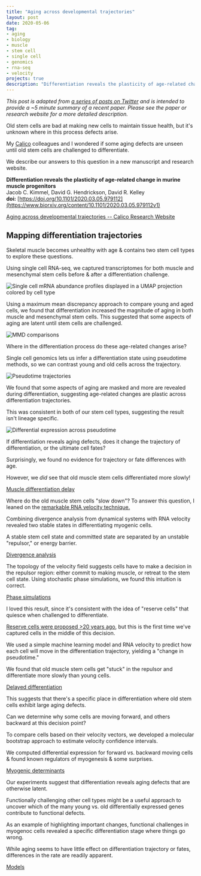 ```yaml
---
title: "Aging across developmental trajectories"
layout: post
date: 2020-05-06
tag:
- aging
- biology
- muscle
- stem cell
- single cell
- genomics
- rna-seq
- velocity
projects: true
description: "Differentiation reveals the plasticity of age-related change in murine muscle progenitors"
---
```


*This post is adapted from [a series of posts on Twitter](https://twitter.com/jacobkimmel/status/1236098664147202048) and is intended to provide a ~5 minute summary of a recent paper. Please see the paper or research website for a more detailed description.*

Old stem cells are bad at making new cells to maintain tissue health, but it's unknown where in this process defects arise.

My [Calico](http://calicolabs.com) colleagues and I wondered if some aging defects are unseen until old stem cells are challenged to differentiate.

We describe our answers to this question in a new manuscript and research website.

**Differentiation reveals the plasticity of age-related change in murine muscle progenitors**  
Jacob C. Kimmel, David G. Hendrickson, David R. Kelley  
**doi:** [https://doi.org/10.1101/2020.03.05.979112](https://www.biorxiv.org/content/10.1101/2020.03.05.979112v1)

[Aging across developmental trajectories -- Calico Research Website](https://myo.research.calicolabs.com/)

## Mapping differentiation trajectories

Skeletal muscle becomes unhealthy with age & contains two stem cell types to explore these questions.

Using single cell RNA-seq, we captured transcriptomes for both muscle and mesenchymal stem cells before & after a differentiation challenge.

![Single cell mRNA abundance profiles displayed in a UMAP projection colored by cell type]({{site.url}}/assets/images/myoage/web_maca_cell_types.png)

Using a maximum mean discrepancy approach to compare young and aged cells, we found that differentiation increased the magnitude of aging in both muscle and mesenchymal stem cells.
This suggested that some aspects of aging are latent until stem cells are challenged.

![MMD comparisons]({{site.url}}/assets/images/myoage/web_maca_mmd_only.png)

Where in the differentiation process do these age-related changes arise?

Single cell genomics lets us infer a differentiation state using pseudotime methods, so we can contrast young and old cells across the trajectory.

![Pseudotime trajectories]({{site.url}}/assets/images/myoage/web_maca_trajectories_only.png)

We found that some aspects of aging are masked and more are revealed during differentiation, suggesting age-related changes are plastic across differentiation trajectories.

This was consistent in both of our stem cell types, suggesting the result isn't lineage specific.

![Differential expression across pseudotime]({{site.url}}/assets/images/myoage/web_maca_dex.png)

If differentiation reveals aging defects, does it change the trajectory of differentiation, or the ultimate cell fates?

Surprisingly, we found no evidence for trajectory or fate differences with age.

However, we *did* see that old muscle stem cells differentiated more slowly!

[Muscle differentiation delay]({{site.url}}/assets/images/myoage/web_maca_myogenic_traj.png)

Where do the old muscle stem cells "slow down"?
To answer this question, I leaned on the [remarkable RNA velocity technique.](https://t.co/18jOk2X7DE?amp=1)

Combining divergence analysis from dynamical systems with RNA velocity revealed two stable states in differentiating myogenic cells.

A stable stem cell state and committed state are separated by an unstable "repulsor," or energy barrier.

[Divergence analysis]({{site.url}}/assets/images/myoage/web_maca_velo.png)


The topology of the velocity field suggests cells have to make a decision in the repulsor region: either commit to making muscle, or retreat to the stem cell state.
Using stochastic phase simulations, we found this intuition is correct.

[Phase simulations]({{site.url}}/assets/images/myoage/web_maca_phase_math.png)

I loved this result, since it's consistent with the idea of "reserve cells" that quiesce when challenged to differentiate.

[Reserve cells were proposed >20 years ago](https://t.co/rJ3AixiOmB?amp=1), but this is the first time we've captured cells in the middle of this decision.

We used a simple machine learning model and RNA velocity to predict how each cell will move in the differentiation trajectory, yielding a "change in pseudotime."

We found that old muscle stem cells get "stuck" in the repulsor and differentiate more slowly than young cells.

[Delayed differentiation]({{site.url}}/assets/images/myoage/web_maca_change_in_pseudotime.png)

This suggests that there's a specific place in differentiation where old stem cells exhibit large aging defects.

Can we determine why some cells are moving forward, and others backward at this decision point?

To compare cells based on their velocity vectors, we developed a molecular bootstrap approach to estimate velocity confidence intervals.

We computed differential expression for forward vs. backward moving cells & found known regulators of myogenesis & some surprises.

[Myogenic determinants]({{site.url}}/assets/images/myoage/web_maca_vdex.png)

Our experiments suggest that differentiation reveals aging defects that are otherwise latent.

Functionally challenging other cell types might be a useful approach to uncover which of the many young vs. old differentially expressed genes contribute to functional defects.

As an example of highlighting important changes, functional challenges in myogenoc cells revealed a specific differentiation stage where things go wrong.

While aging seems to have little effect on differentiation trajectory or fates, differences in the rate are readily apparent.

[Models]({{site.url}}/assets/images/myoage/web_maca_models.png)
